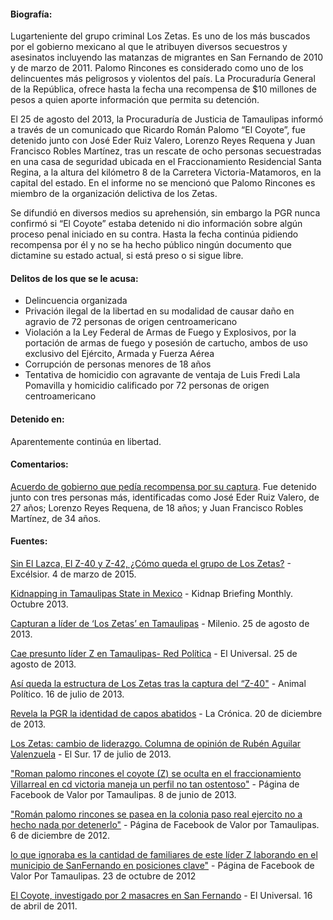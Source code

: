 #### **Biografía:**

Lugarteniente del grupo criminal Los Zetas. Es uno de los más buscados por el gobierno mexicano al que le atribuyen diversos secuestros y asesinatos incluyendo las matanzas de migrantes en San Fernando de 2010 y de marzo de 2011. Palomo Rincones es considerado como uno de los delincuentes más peligrosos y violentos del país. La Procuraduría General de la República, ofrece hasta la fecha una recompensa de $10 millones de pesos a quien aporte información que permita su detención. 

El 25 de agosto del 2013, la Procuraduría de Justicia de Tamaulipas informó a través de un comunicado que Ricardo Román Palomo “El Coyote”, fue detenido junto con José Eder Ruiz Valero, Lorenzo Reyes Requena y Juan Francisco Robles Martínez, tras un rescate de ocho personas secuestradas en una casa de seguridad ubicada en el Fraccionamiento Residencial Santa Regina, a la altura del kilómetro 8 de la Carretera Victoria-Matamoros, en la capital del estado. En el informe no se mencionó que Palomo Rincones es miembro de la organización delictiva de los Zetas.

Se difundió en diversos medios su aprehensión, sin embargo la PGR nunca confirmó si “El Coyote” estaba detenido ni dio información sobre algún proceso penal iniciado en su contra. Hasta la fecha continúa pidiendo recompensa por él y no se ha hecho público ningún documento que dictamine su estado actual, si está preso o si sigue libre. 


#### **Delitos de los que se le acusa:**

* Delincuencia organizada
* Privación ilegal de la libertad en su modalidad de causar daño en agravio de 72 personas de origen centroamericano
* Violación a la Ley Federal de Armas de Fuego y Explosivos, por la portación de armas de fuego y posesión de cartucho, ambos de uso exclusivo del Ejército, Armada y Fuerza Aérea
* Corrupción de personas menores de 18 años
* Tentativa de homicidio con agravante de ventaja de Luis Fredi Lala Pomavilla y homicidio calificado por 72 personas de origen centroamericano

#### **Detenido en:**

Aparentemente continúa en libertad.

#### **Comentarios:**

[Acuerdo de gobierno que pedía recompensa por su captura](http://www.pgr.gob.mx/Normatec/Documentos/a-38-11.pdf). 
Fue detenido junto con tres personas más, identificadas como José Eder Ruiz Valero, de 27 años; Lorenzo Reyes Requena, de 18 años; y Juan Francisco Robles Martínez, de 34 años.

#### **Fuentes:**

<a href="http://www.excelsior.com.mx/nacional/2015/03/04/1011535" target="_blank">Sin El Lazca, El Z-40 y Z-42, ¿Cómo queda el grupo de Los Zetas?</a> - Excélsior. 4 de marzo de 2015.

<a href="http://www.robertsonryan.com/wp-content/uploads/2012/07/Monthly-kidnap-news-Oct13.pdf" target="_blank">Kidnapping in Tamaulipas State in Mexico</a> - Kidnap Briefing Monthly. Octubre 2013. 

<a href="http://www.milenio.com/policia/Capturan-lider-Zetas-Tamaulipas_0_141585981.html" target="_blank">Capturan a líder de ‘Los Zetas’ en Tamaulipas</a> - Milenio. 25 de agosto de 2013.

<a href="http://www.redpolitica.mx/nacion/cae-presunto-lider-zeta-el-tamaulipas" target="_blank">Cae presunto líder Z en Tamaulipas- Red Política</a> - El Universal. 25 de agosto de 2013.

<a href="http://www.animalpolitico.com/2013/07/asi-queda-la-estructura-de-los-zetas-tras-la-captura-del-40/" target="_blank">Así queda la estructura de Los Zetas tras la captura del “Z-40"</a> - Animal Político. 16 de julio de 2013.

<a href="http://www.lacronica.com/EdicionDigital/Ediciones/20131220/PDFS/General_35.pdf" target="_blank">Revela la PGR la identidad de capos abatidos</a> - La Crónica. 20 de diciembre de 2013.

<a href="http://congresogro.gob.mx/files/Sintesis-2013/julio/17_de_julio_13_Columnas.pdf" target="_blank">Los Zetas: cambio de liderazgo. Columna de opinión de Rubén Aguilar Valenzuela</a> - El Sur. 17 de julio de 2013.

<a href="http://www.facebook.com/ValorPorTamaulipas/posts/388438314598846" target="_blank">"Roman palomo rincones el coyote (Z) se oculta en el fraccionamiento Villarreal en cd victoria maneja un perfil no tan ostentoso"</a> - Página de Facebook de Valor por Tamaulipas. 8 de junio de 2013.

<a href="http://www.facebook.com/ValorPorTamaulipas/posts/313015338807811" target="_blank">"Román palomo rincones se pasea en la colonia paso real ejercito no a hecho nada por detenerlo"</a> - Página de Facebook de Valor por Tamaulipas. 6 de diciembre de 2012.

<a href="http://www.facebook.com/ValorPorTamaulipas/posts/297288440380501" target="_blank">lo que ignoraba es la cantidad de familiares de este líder Z laborando en el municipio de SanFernando en posiciones clave"</a> - Página de Facebook de Valor Por Tamaulipas. 23 de octubre de 2012

<a href="http://www.eluniversal.com.mx/nacion/184777.html" target="_blank">El Coyote, investigado por 2 masacres en San Fernando</a> - El Universal. 16 de abril de 2011.


